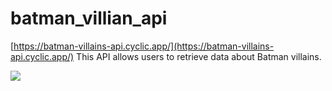 # batman_villian_api

[https://batman-villains-api.cyclic.app/](https://batman-villains-api.cyclic.app/)
This API allows users to retrieve data about Batman villains.

![](https://external-content.duckduckgo.com/iu/?u=https%3A%2F%2Fstatic0.srcdn.com%2Fwordpress%2Fwp-content%2Fuploads%2F2020%2F06%2FBatman-The-Animated-Series-Villains.jpg&f=1&nofb=1&ipt=baba477721a23a382c037927c5c6719dbf5f3bafe5b1473f36be437afdc0ac6f&ipo=images)



